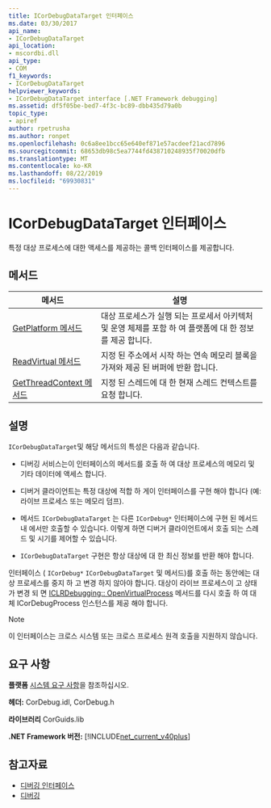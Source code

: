 ```yaml
---
title: ICorDebugDataTarget 인터페이스
ms.date: 03/30/2017
api_name:
- ICorDebugDataTarget
api_location:
- mscordbi.dll
api_type:
- COM
f1_keywords:
- ICorDebugDataTarget
helpviewer_keywords:
- ICorDebugDataTarget interface [.NET Framework debugging]
ms.assetid: df5f05be-bed7-4f3c-bc89-dbb435d79a0b
topic_type:
- apiref
author: rpetrusha
ms.author: ronpet
ms.openlocfilehash: 0c6a8ee1bcc65e640ef871e57acdeef21acd7896
ms.sourcegitcommit: 68653db98c5ea7744fd438710248935f70020dfb
ms.translationtype: MT
ms.contentlocale: ko-KR
ms.lasthandoff: 08/22/2019
ms.locfileid: "69930831"
---
```

# <a name="icordebugdatatarget-interface"></a>ICorDebugDataTarget 인터페이스
특정 대상 프로세스에 대한 액세스를 제공하는 콜백 인터페이스를 제공합니다.  
  
## <a name="methods"></a>메서드  
  
|메서드|설명|  
|------------|-----------------|  
|[GetPlatform 메서드](../../../../docs/framework/unmanaged-api/debugging/icordebugdatatarget-getplatform-method.md)|대상 프로세스가 실행 되는 프로세서 아키텍처 및 운영 체제를 포함 하 여 플랫폼에 대 한 정보를 제공 합니다.|  
|[ReadVirtual 메서드](../../../../docs/framework/unmanaged-api/debugging/icordebugdatatarget-readvirtual-method.md)|지정 된 주소에서 시작 하는 연속 메모리 블록을 가져와 제공 된 버퍼에 반환 합니다.|  
|[GetThreadContext 메서드](../../../../docs/framework/unmanaged-api/debugging/icordebugdatatarget-getthreadcontext-method.md)|지정 된 스레드에 대 한 현재 스레드 컨텍스트를 요청 합니다.|  
  
## <a name="remarks"></a>설명  
 `ICorDebugDataTarget`및 해당 메서드의 특성은 다음과 같습니다.  
  
- 디버깅 서비스는이 인터페이스의 메서드를 호출 하 여 대상 프로세스의 메모리 및 기타 데이터에 액세스 합니다.  
  
- 디버거 클라이언트는 특정 대상에 적합 하 게이 인터페이스를 구현 해야 합니다 (예: 라이브 프로세스 또는 메모리 덤프).  
  
- 메서드 `ICorDebugDataTarget` 는 다른 `ICorDebug*` 인터페이스에 구현 된 메서드 내 에서만 호출할 수 있습니다. 이렇게 하면 디버거 클라이언트에서 호출 되는 스레드 및 시기를 제어할 수 있습니다.  
  
- `ICorDebugDataTarget` 구현은 항상 대상에 대 한 최신 정보를 반환 해야 합니다.  
  
 인터페이스 ( `ICorDebug*` `ICorDebugDataTarget` 및 메서드)를 호출 하는 동안에는 대상 프로세스를 중지 하 고 변경 하지 않아야 합니다. 대상이 라이브 프로세스이 고 상태가 변경 되 면 [ICLRDebugging:: OpenVirtualProcess](../../../../docs/framework/unmanaged-api/debugging/iclrdebugging-openvirtualprocess-method.md) 메서드를 다시 호출 하 여 대체 ICorDebugProcess 인스턴스를 제공 해야 합니다.  
  
> [!NOTE]
> 이 인터페이스는 크로스 시스템 또는 크로스 프로세스 원격 호출을 지원하지 않습니다.  
  
## <a name="requirements"></a>요구 사항  
 **플랫폼** [시스템 요구 사항](../../../../docs/framework/get-started/system-requirements.md)을 참조하십시오.  
  
 **헤더:** CorDebug.idl, CorDebug.h  
  
 **라이브러리** CorGuids.lib  
  
 **.NET Framework 버전:** [!INCLUDE[net_current_v40plus](../../../../includes/net-current-v40plus-md.md)]  
  
## <a name="see-also"></a>참고자료

- [디버깅 인터페이스](../../../../docs/framework/unmanaged-api/debugging/debugging-interfaces.md)
- [디버깅](../../../../docs/framework/unmanaged-api/debugging/index.md)
